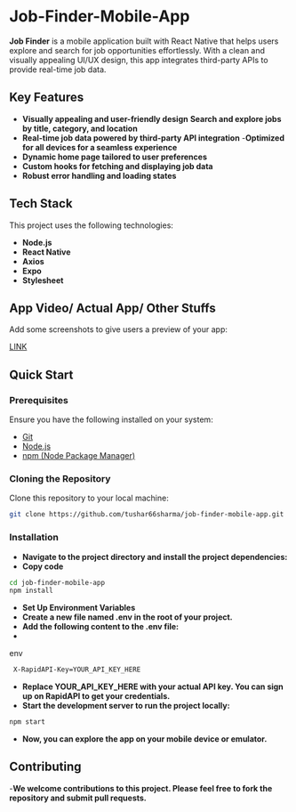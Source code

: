 # Job-Finder-Mobile-App

**Job Finder** is a mobile application built with React Native that helps users explore and search for job opportunities effortlessly. With a clean and visually appealing UI/UX design, this app integrates third-party APIs to provide real-time job data. 

## Key Features

- **Visually appealing and user-friendly design**
  **Search and explore jobs by title, category, and location**
- **Real-time job data powered by third-party API integration**
-**Optimized for all devices for a seamless experience**
- **Dynamic home page tailored to user preferences**
-  **Custom hooks for fetching and displaying job data**
- **Robust error handling and loading states**

## Tech Stack

This project uses the following technologies:

- **Node.js**
- **React Native**
- **Axios**
- **Expo**
- **Stylesheet**

## App Video/ Actual App/ Other Stuffs

Add some screenshots to give users a preview of your app:

[LINK](https://drive.google.com/drive/folders/1IK77R0Aof5h4bIlnuVdhdG-o6IS-gfYQ?usp=sharing)

## Quick Start

### Prerequisites

Ensure you have the following installed on your system:

- [Git](https://git-scm.com/)
- [Node.js](https://nodejs.org/)
- [npm (Node Package Manager)](https://www.npmjs.com/)

### Cloning the Repository

Clone this repository to your local machine:

```bash
git clone https://github.com/tushar66sharma/job-finder-mobile-app.git
```

### Installation

- **Navigate to the project directory and install the project dependencies:**
-  **Copy code**
  ```bash
cd job-finder-mobile-app
npm install
```
-  **Set Up Environment Variables**
-  **Create a new file named .env in the root of your project.**
-  **Add the following content to the .env file:**
-  
env
```bash
 X-RapidAPI-Key=YOUR_API_KEY_HERE
```
-  **Replace YOUR_API_KEY_HERE with your actual API key. You can sign up on RapidAPI to get your credentials.**
-  **Start the development server to run the project locally:**


```bash
npm start
```
- **Now, you can explore the app on your mobile device or emulator.**

## Contributing
-**We welcome contributions to this project. Please feel free to fork the repository and submit pull requests.**
